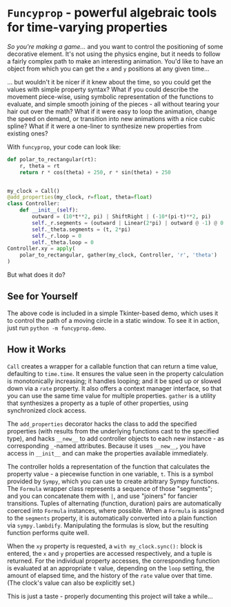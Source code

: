 # `Funcyprop` - powerful algebraic tools for time-varying properties

*So you're making a game...* and you want to control the positioning of some decorative element. It's not using the physics engine, but it needs to follow a fairly complex path to make an interesting animation. You'd like to have an object from which you can get the `x` and `y` positions at any given time...

... but wouldn't it be nicer if it knew about the time, so you could get the values with simple property syntax? What if you could describe the movement piece-wise, using symbolic representation of the functions to evaluate, and simple smooth joining of the pieces - all without tearing your hair out over the math? What if it were easy to loop the animation, change the speed on demand, or transition into new animations with a nice cubic spline? What if it were a one-liner to synthesize new properties from existing ones?

With `funcyprop`, your code can look like:

```python
def polar_to_rectangular(rt):
    r, theta = rt
    return r * cos(theta) + 250, r * sin(theta) + 250


my_clock = Call()
@add_properties(my_clock, r=float, theta=float)
class Controller:
    def __init__(self):
        outward = (10*t**2, pi) | ShiftRight | (-10*(pi-t)**2, pi)
        self._r.segments = (outward | Linear(2*pi) | outward @ -1) @ 0.5 
        self._theta.segments = (t, 2*pi)
        self._r.loop = 0
        self._theta.loop = 0
Controller.xy = apply(
    polar_to_rectangular, gather(my_clock, Controller, 'r', 'theta')
)
```

But what does it do?

## See for Yourself

The above code is included in a simple Tkinter-based demo, which uses it to control the path of a moving circle in a static window. To see it in action, just run `python -m funcyprop.demo`.

## How it Works

`Call` creates a wrapper for a callable function that can return a time value, defaulting to `time.time`. It ensures the value seen in the property calculation is monotonically increasing; it handles looping; and it be sped up or slowed down via a `rate` property. It also offers a context manager interface, so that you can use the same time value for multiple properties. `gather` is a utility that synthesizes a property as a tuple of other properties, using synchronized clock access.

The `add_properties` decorator hacks the class to add the specified properties (with results from the underlying functions cast to the specified type), and hacks `__new__` to add controller objects to each new instance - as corresponding `_`-named attributes. Because it uses `__new__`, you have access in `__init__` and can make the properties available immediately.

The controller holds a representation of the function that calculates the property value - a piecewise function in one variable, `t`. This is a symbol provided by `Sympy`, which you can use to create arbitrary Sympy functions. The `Formula` wrapper class represents a sequence of those "segments"; and you can concatenate them with `|`, and use "joiners" for fancier transitions. Tuples of alternating (function, duration) pairs are automatically coerced into `Formula` instances, where possible. When a `Formula` is assigned to the `segments` property, it is automatically converted into a plain function via `sympy.lambdify`. Manipulating the formulas is slow, but the resulting function performs quite well.

When the `xy` property is requested, a `with my_clock.sync():` block is entered, the `x` and `y` properties are accessed respectively, and a tuple is returned. For the individual property accesses, the corresponding function is evaluated at an appropriate `t` value, depending on the `loop` setting, the amount of elapsed time, and the history of the `rate` value over that time. (The clock's value can also be explicitly set.)

This is just a taste - properly documenting this project will take a while...